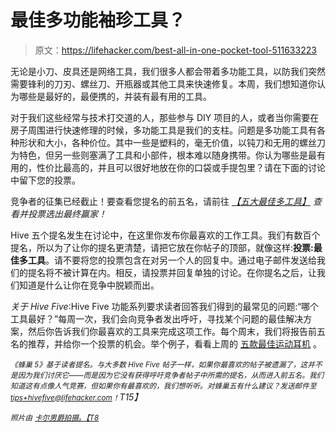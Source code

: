 # 最佳多功能袖珍工具？

> 原文：<https://lifehacker.com/best-all-in-one-pocket-tool-511633223>

无论是小刀、皮具还是网络工具，我们很多人都会带着多功能工具，以防我们突然需要锋利的刀刃、螺丝刀、开瓶器或其他工具来快速修复。本周，我们想知道你认为哪些是最好的，最便携的，并装有最有用的工具。



对于我们这些经常与技术打交道的人，那些参与 DIY 项目的人，或者当你需要在房子周围进行快速修理的时候，多功能工具是我们的支柱。问题是多功能工具有各种形状和大小，各种价位。其中一些是塑料的，毫无价值，以钝刀和无用的螺丝刀为特色，但另一些则塞满了工具和小部件，根本难以随身携带。你认为哪些是最有用的，性价比最高的，并且可以很好地放在你的口袋或手提包里？请在下面的讨论中留下您的投票。

竞争者的征集已经截止！要查看您提名的前五名，请前往 [*【五大最佳多工具】*](https://lifehacker.com/five-best-multitools-512033104) *查看并投票选出最终赢家！*

Hive 五个提名发生在讨论中，在这里你发布你最喜欢的工作工具。我们有数百个提名，所以为了让你的提名更清楚，请把它放在你帖子的顶部，就像这样:**投票:最佳多工具**。请不要将您的投票包含在对另一个人的回复中。通过电子邮件发送给我们的提名将不被计算在内。相反，请投票并回复单独的讨论。在你提名之后，让我们知道是什么让你在竞争中脱颖而出。

*关于 Hive Five*:Hive Five 功能系列要求读者回答我们得到的最常见的问题:“哪个工具最好？”每周一次，我们会向竞争者发出呼吁，寻找某个问题的最佳解决方案，然后你告诉我们你最喜欢的工具来完成这项工作。每个周末，我们将报告前五名的推荐，并给你一个投票的机会。举个例子，看看上周的 [五款最佳运动耳机](https://lifehacker.com/five-best-exercise-headphones-510778397) 。

*<small>《蜂巢 5》基于读者提名。与大多数 Hive Five 帖子一样，如果你最喜欢的帖子被遗漏了，这并不是因为我们讨厌它——而是因为它没有获得呼吁竞争者帖子中所需的提名，从而进入前五名。我们知道这有点像人气竞赛，但如果你有最喜欢的，我们想听听。对蜂巢五有什么建议？发送邮件至</small>*[*<small>tips+hivefive@lifehacker.com</small>*](mailto:tips+hivefive@lifehacker.com)*<small>！</small>T15】*

<small>*照片由*</small> [<small>*卡尔男爵拍摄。【T8*</small>](http://www.flickr.com/photos/kalleboo/2214538763/)<small></small>